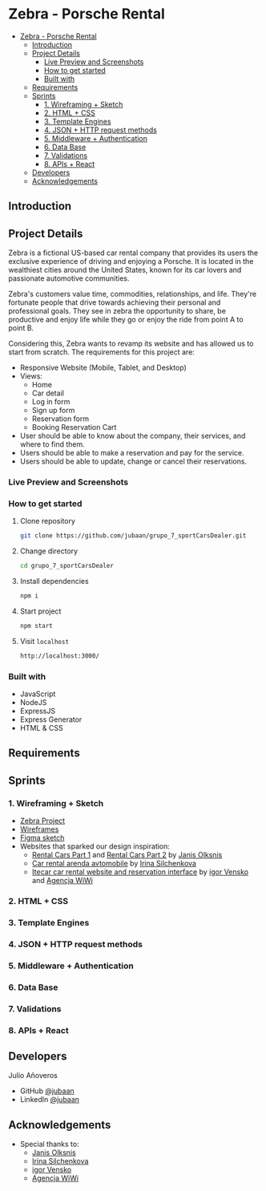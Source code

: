 # Zebra - Porsche Rental

- [Zebra - Porsche Rental](#zebra---porsche-rental)
	- [Introduction](#introduction)
	- [Project Details](#project-details)
		- [Live Preview and Screenshots](#live-preview-and-screenshots)
		- [How to get started](#how-to-get-started)
		- [Built with](#built-with)
	- [Requirements](#requirements)
	- [Sprints](#sprints)
		- [1. Wireframing + Sketch](#1-wireframing--sketch)
		- [2. HTML + CSS](#2-html--css)
		- [3. Template Engines](#3-template-engines)
		- [4. JSON + HTTP request methods](#4-json--http-request-methods)
		- [5. Middleware + Authentication](#5-middleware--authentication)
		- [6. Data Base](#6-data-base)
		- [7. Validations](#7-validations)
		- [8. APIs + React](#8-apis--react)
	- [Developers](#developers)
	- [Acknowledgements](#acknowledgements)

## Introduction

## Project Details

Zebra is a fictional US-based car rental company that provides its users the exclusive experience of driving and enjoying a Porsche. It is located in the wealthiest cities around the United States, known for its car lovers and passionate automotive communities.

Zebra's customers value time, commodities, relationships, and life. They're fortunate people that drive towards achieving their personal and professional goals. They see in zebra the opportunity to share, be productive and enjoy life while they go or enjoy the ride from point A to point B. 

Considering this, Zebra wants to revamp its website and has allowed us to start from scratch. The requirements for this project are:

- Responsive Website (Mobile, Tablet, and Desktop)
- Views:
  - Home
  - Car detail
  - Log in form
  - Sign up form
  - Reservation form
  - Booking Reservation Cart
- User should be able to know about the company, their services, and where to find them.
- Users should be able to make a reservation and pay for the service.
- Users should be able to update, change or cancel their reservations.

### Live Preview and Screenshots

### How to get started

1. Clone repository
   ```bash
   git clone https://github.com/jubaan/grupo_7_sportCarsDealer.git
   ```
2. Change directory
   ```bash
   cd grupo_7_sportCarsDealer
   ```
3. Install dependencies
   ```bash
   npm i
   ```
4. Start project
   ```bash
   npm start
   ```
5. Visit `localhost`
   ```bash
   http://localhost:3000/
   ```

### Built with

- JavaScript
- NodeJS
- ExpressJS
- Express Generator
- HTML & CSS

## Requirements

## Sprints

### 1. Wireframing + Sketch

- [Zebra Project](https://www.github.com/jubaan/grupo_7_sportCarsDealer)
- [Wireframes](https://www.github.com/jubaan/grupo_7_sportCarsDealer/../../../../wireframes%20+%20sketch)
- [Figma sketch](https://www.figma.com/file/xqOxFpFjoXIX7iT82uZa5X/zebra?node-id=0%3A1)
- Websites that sparked our design inspiration:
  - [Rental Cars Part 1](https://www.behance.net/gallery/128300933/Rental-Cars-Part-1) and [Rental Cars Part 2](https://www.behance.net/gallery/128308973/Rental-Cars-Part-2) by [Janis Olksnis](https://www.behance.net/janisolksnis)
  - [Car rental arenda avtomobile](https://www.behance.net/gallery/122405699/Car-rental-arenda-avtomobilej?tracking_source=search_projects_recommended%7Crent%20a%20car) by [Irina Silchenkova](https://www.behance.net/silchenkovecc9)
  - [Itecar car rental website and reservation interface](https://www.behance.net/gallery/82603097/Itecar-car-rental-website-and-reservation-interface?tracking_source=search_projects_recommended%7Crent%20a%20car) by [igor Vensko](https://www.behance.net/igorV) and [Agencja WiWi](https://www.behance.net/agencjawiwi)
### 2. HTML + CSS

### 3. Template Engines

### 4. JSON + HTTP request methods

### 5. Middleware + Authentication

### 6. Data Base

### 7. Validations

### 8. APIs + React

## Developers

Julio Añoveros

- GitHub [@jubaan](https://github.com/jubaan)
- LinkedIn [@jubaan](https://www.linkedin.com/in/jubaan)

## Acknowledgements

- Special thanks to:
  - [Janis Olksnis](https://www.behance.net/janisolksnis)
  - [Irina Silchenkova](https://www.behance.net/silchenkovecc9)
  - [igor Vensko](https://www.behance.net/igorV)
  - [Agencja WiWi](https://www.behance.net/agencjawiwi)